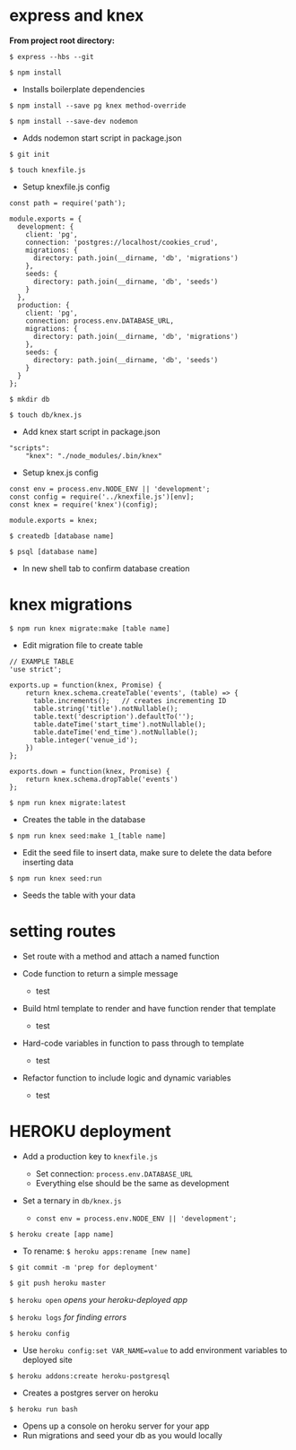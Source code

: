 
# express and knex
**From project root directory:**

`$ express --hbs --git`

`$ npm install`
  * Installs boilerplate dependencies

`$ npm install --save pg knex method-override`

`$ npm install --save-dev nodemon `
  * Adds nodemon start script in package.json

`$ git init`

`$ touch knexfile.js `
  * Setup knexfile.js config
  ```
  const path = require('path');

  module.exports = {
    development: {
      client: 'pg',
      connection: 'postgres://localhost/cookies_crud',
      migrations: {
        directory: path.join(__dirname, 'db', 'migrations')
      },
      seeds: {
        directory: path.join(__dirname, 'db', 'seeds')
      }
    },
    production: {
      client: 'pg',
      connection: process.env.DATABASE_URL,
      migrations: {
        directory: path.join(__dirname, 'db', 'migrations')
      },
      seeds: {
        directory: path.join(__dirname, 'db', 'seeds')
      }
    }
  };
  ```

`$ mkdir db`

`$ touch db/knex.js`
  * Add knex start script in package.json
  ```
  "scripts":
      "knex": "./node_modules/.bin/knex"
  ```

  * Setup knex.js config

  ```
  const env = process.env.NODE_ENV || 'development';
  const config = require('../knexfile.js')[env];
  const knex = require('knex')(config);

  module.exports = knex;
  ```

`$ createdb [database name]`

`$ psql [database name]`
  * In new shell tab to confirm database creation


# knex migrations

`$ npm run knex migrate:make [table name]`
  * Edit migration file to create table
  ```
  // EXAMPLE TABLE
  'use strict';

  exports.up = function(knex, Promise) {
      return knex.schema.createTable('events', (table) => {
        table.increments();   // creates incrementing ID
        table.string('title').notNullable();
        table.text('description').defaultTo('');
        table.dateTime('start_time').notNullable();
        table.dateTime('end_time').notNullable();
        table.integer('venue_id');
      })
  };

  exports.down = function(knex, Promise) {
      return knex.schema.dropTable('events')
  };
  ```

`$ npm run knex migrate:latest`
  * Creates the table in the database

`$ npm run knex seed:make 1_[table name]`
  * Edit the seed file to insert data, make sure to delete the data before inserting data

`$ npm run knex seed:run`
  * Seeds the table with your data


# setting routes

* Set route with a method and attach a named function

* Code function to return a simple message
  - test

* Build html template to render and have function render that template
  - test

* Hard-code variables in function to pass through to template
  - test

* Refactor function to include logic and dynamic variables
  - test


# HEROKU deployment

* Add a production key to `knexfile.js`
  - Set connection: `process.env.DATABASE_URL`
  - Everything else should be the same as development

* Set a ternary in `db/knex.js`
  - `const env = process.env.NODE_ENV || 'development';`

`$ heroku create [app name]`
  * To rename: `$ heroku apps:rename [new name] `

`$ git commit -m 'prep for deployment'`

`$ git push heroku master`

`$ heroku open` *opens your heroku-deployed app*

`$ heroku logs` *for finding errors*

`$ heroku config`
  * Use `heroku config:set VAR_NAME=value` to add environment variables to deployed site

`$ heroku addons:create heroku-postgresql`
  * Creates a postgres server on heroku

`$ heroku run bash`
  * Opens up a console on heroku server for your app  
  * Run migrations and seed your db as you would locally

